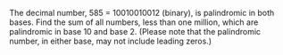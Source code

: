    The decimal number, 585 = 10010010012 (binary), is palindromic in both bases. Find the sum of all numbers, less than one million, which are palindromic in base 10 and base 2. (Please note that the palindromic number, in either base, may not include leading zeros.)   